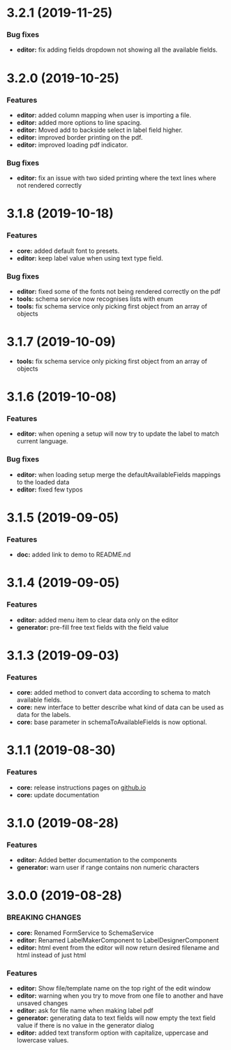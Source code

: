 <a name="3.2.1"></a>
# 3.2.1 (2019-11-25)

### Bug fixes

* **editor:** fix adding fields dropdown not showing all the available fields.

<a name="3.2.0"></a>
# 3.2.0 (2019-10-25)

### Features
* **editor:** added column mapping when user is importing a file.
* **editor:** added more options to line spacing.
* **editor:** Moved add to backside select in label field higher.
* **editor:** improved border printing on the pdf.
* **editor:** improved loading pdf indicator.

### Bug fixes
* **editor:** fix an issue with two sided printing where the text lines where not rendered correctly

<a name="3.1.8"></a>
# 3.1.8 (2019-10-18)

### Features
* **core:** added default font to presets.
* **editor:** keep label value when using text type field.

### Bug fixes
* **editor:** fixed some of the fonts not being rendered correctly on the pdf
* **tools:** schema service now recognises lists with enum
* **tools:** fix schema service only picking first object from an array of objects

<a name="3.1.7"></a>
# 3.1.7 (2019-10-09)

* **tools:** fix schema service only picking first object from an array of objects

<a name="3.1.6"></a>
# 3.1.6 (2019-10-08)

### Features
* **editor:** when opening a setup will now try to update the label to match current language.

### Bug fixes
* **editor:** when loading setup merge the defaultAvailableFields mappings to the loaded data 
* **editor:** fixed few typos 

<a name="3.1.5"></a>
# 3.1.5 (2019-09-05)

### Features
* **doc:** added link to demo to README.nd

<a name="3.1.4"></a>
# 3.1.4 (2019-09-05)

### Features
* **editor:** added menu item to clear data only on the editor
* **generator:** pre-fill free text fields with the field value

<a name="3.1.3"></a>
# 3.1.3 (2019-09-03)

### Features
* **core:** added method to convert data according to schema to match available fields.
* **core:** new interface to better describe what kind of data can be used as data for the labels.
* **core:** base parameter in schemaToAvailableFields is now optional.

<a name="3.1.1"></a>
# 3.1.1 (2019-08-30)

### Features

* **core:** release instructions pages on [github.io](https://luomus.github.io/label-designer/)
* **core:** update documentation

<a name="3.1.0"></a>
# 3.1.0 (2019-08-28)

### Features

* **editor:** Added better documentation to the components
* **generator:** warn user if range contains non numeric characters

<a name="3.0.0"></a>
# 3.0.0 (2019-08-28)

### BREAKING CHANGES

* **core:** Renamed FormService to SchemaService
* **editor:** Renamed LabelMakerComponent to LabelDesignerComponent
* **editor:** html event from the editor will now return desired filename and html instead of just html  

### Features

* **editor:** Show file/template name on the top right of the edit window
* **editor:** warning when you try to move from one file to another and have unsaved changes 
* **editor:** ask for file name when making label pdf
* **generator:** generating data to text fields will now empty the text field value if there is no value in the generator dialog
* **editor:** added text transform option with capitalize, uppercase and lowercase values.
